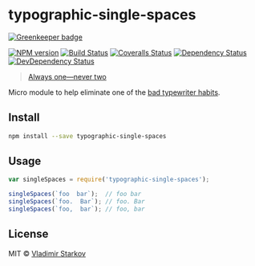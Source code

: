 # typographic-single-spaces

[![Greenkeeper badge](https://badges.greenkeeper.io/iamstarkov/typographic-single-spaces.svg)](https://greenkeeper.io/)

[![NPM version][npm-image]][npm-url]
[![Build Status][travis-image]][travis-url]
[![Coveralls Status][coveralls-image]][coveralls-url]
[![Dependency Status][depstat-image]][depstat-url]
[![DevDependency Status][depstat-dev-image]][depstat-dev-url]

> [Always one—never two][rtfm]

Micro module to help eliminate one of the [bad typewriter habits][habits].


## Install

```sh
npm install --save typographic-single-spaces
```


## Usage

```js
var singleSpaces = require('typographic-single-spaces');

singleSpaces(`foo  bar`);  // foo bar
singleSpaces(`foo.  Bar`); // foo. Bar
singleSpaces(`foo,  bar`); // foo, bar
```

## License

MIT © [Vladimir Starkov](https://iamstarkov.com/)

[rtfm]: http://practicaltypography.com/one-space-between-sentences.html
[habits]: http://practicaltypography.com/typewriter-habits.html

[npm-url]: https://npmjs.org/package/typographic-single-spaces
[npm-image]: http://img.shields.io/npm/v/typographic-single-spaces.svg

[travis-url]: https://travis-ci.org/iamstarkov/typographic-single-spaces
[travis-image]: http://img.shields.io/travis/iamstarkov/typographic-single-spaces.svg

[coveralls-url]: https://coveralls.io/r/iamstarkov/typographic-single-spaces
[coveralls-image]: http://img.shields.io/coveralls/iamstarkov/typographic-single-spaces.svg

[depstat-url]: https://david-dm.org/iamstarkov/typographic-single-spaces
[depstat-image]: https://david-dm.org/iamstarkov/typographic-single-spaces.svg

[depstat-dev-url]: https://david-dm.org/iamstarkov/typographic-single-spaces
[depstat-dev-image]: https://david-dm.org/iamstarkov/typographic-single-spaces/dev-status.svg
